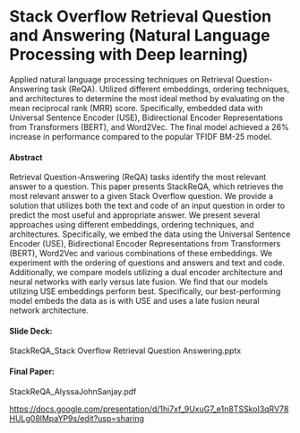# Stack Overflow Retrieval Question and Answering (Natural Language Processing with Deep learning)  

Applied natural language processing techniques on Retrieval Question-Answering task (ReQA). Utilized different embeddings, ordering techniques, and architectures to determine the most ideal method by evaluating on the mean reciprocal rank (MRR) score. Specifically, embedded data with Universal Sentence Encoder (USE), Bidirectional Encoder Representations from Transformers (BERT), and Word2Vec. The final model achieved a 26% increase in performance compared to the popular TFIDF BM-25 model.

#### Abstract
Retrieval Question-Answering (ReQA) tasks identify the most relevant answer to a question. This paper presents StackReQA, which retrieves the most relevant answer to a given Stack Overflow question. We provide a solution that utilizes both the text and code of an input question in order to predict the most useful and appropriate answer. We present several approaches using different embeddings, ordering techniques, and architectures. Specifically, we embed the data using the Universal Sentence Encoder (USE), Bidirectional Encoder Representations from Transformers (BERT), Word2Vec and various combinations of these embeddings. We experiment with the ordering of questions and answers and text and code. Additionally, we compare models utilizing a dual encoder architecture and neural networks with early versus late fusion. We find that our models utilizing USE embeddings perform best. Specifically, our best-performing model embeds the data as is with USE and uses a late fusion neural network architecture.

#### Slide Deck:
StackReQA_Stack Overflow Retrieval Question Answering.pptx

#### Final Paper:
StackReQA_AlyssaJohnSanjay.pdf



https://docs.google.com/presentation/d/1hi7xf_9UxuG7_e1n8TSSkoI3qRV78HULg08lMpaYP9s/edit?usp=sharing
